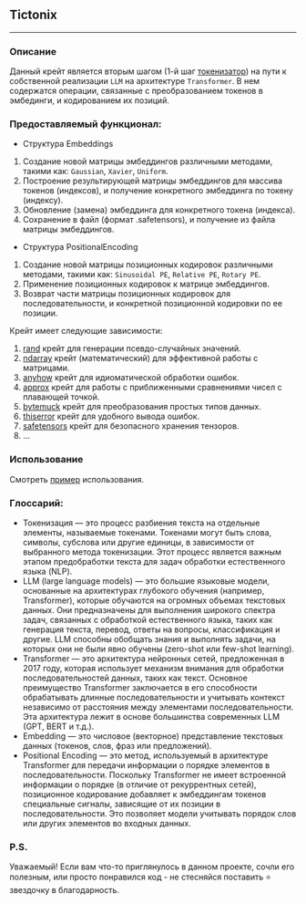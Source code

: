 ## Tictonix

---

### Описание

Данный крейт является вторым шагом (1-й шаг [токенизатор](https://github.com/Ave-Sergeev/Tokenomicon)) на пути к
собственной реализации `LLM` на архитектуре `Transformer`.
В нем содержатся операции, связанные с преобразованием токенов в эмбединги, и кодированием их позиций.

### Предоставляемый функционал:

- Структура Embeddings

1) Создание новой матрицы эмбеддингов различными методами, такими как: `Gaussian`, `Xavier`, `Uniform`.
2) Построение результирующей матрицы эмбеддингов для массива токенов (индексов), и получение конкретного эмбеддинга по токену (индексу).
3) Обновление (замена) эмбеддинга для конкретного токена (индекса).
4) Сохранение в файл (формат .safetensors), и получение из файла матрицы эмбеддингов.

- Структура PositionalEncoding

1) Создание новой матрицы позиционных кодировок различными методами, такими как: `Sinusoidal PE`, `Relative PE`, `Rotary PE`.
2) Применение позиционных кодировок к матрице эмбеддингов.
3) Возврат части матрицы позиционных кодировок для последовательности, и конкретной позиционной кодировки по ее позиции.

Крейт имеет следующие зависимости:

1) [rand](https://github.com/rust-random/rand) крейт для генерации псевдо-случайных значений.
2) [ndarray](https://github.com/rust-ndarray/ndarray) крейт (математический) для эффективной работы с матрицами.
3) [anyhow](https://github.com/dtolnay/anyhow) крейт для идиоматической обработки ошибок.
4) [approx](https://github.com/brendanzab/approx) крейт для работы с приближенными сравнениями чисел с плавающей точкой.
5) [bytemuck](https://github.com/Lokathor/bytemuck) крейт для преобразования простых типов данных.
6) [thiserror](https://github.com/dtolnay/thiserror) крейт для удобного вывода ошибок.
7) [safetensors](https://github.com/huggingface/safetensors) крейт для безопасного хранения тензоров.
8) ...

### Использование

Смотреть [пример](https://github.com/Ave-Sergeev/Tictonix/blob/main/example/src/main.rs) использования.

### Глоссарий:

- Токенизация — это процесс разбиения текста на отдельные элементы, называемые токенами.
  Токенами могут быть слова, символы, субслова или другие единицы, в зависимости от выбранного метода токенизации.
  Этот процесс является важным этапом предобработки текста для задач обработки естественного языка (NLP).
- LLM (large language models) — это большие языковые модели, основанные на архитектурах глубокого обучения (например,
  Transformer), которые обучаются на огромных объемах текстовых данных. Они предназначены для выполнения широкого
  спектра задач, связанных с обработкой естественного языка, таких как генерация текста, перевод, ответы на вопросы,
  классификация и другие. LLM способны обобщать знания и выполнять задачи, на которых они не были явно обучены
  (zero-shot или few-shot learning).
- Transformer — это архитектура нейронных сетей, предложенная в 2017 году, которая использует механизм внимания для
  обработки последовательностей данных, таких как текст. Основное преимущество Transformer
  заключается в его способности обрабатывать длинные последовательности и учитывать контекст независимо от расстояния
  между элементами последовательности. Эта архитектура лежит в основе большинства современных LLM (GPT, BERT и т.д.).
- Embedding — это числовое (векторное) представление текстовых данных (токенов, слов, фраз или предложений).
- Positional Encoding — это метод, используемый в архитектуре Transformer для передачи информации о порядке элементов в
  последовательности. Поскольку Transformer не имеет встроенной информации о порядке (в отличие от рекуррентных сетей),
  позиционное кодирование добавляет к эмбеддингам токенов специальные сигналы, зависящие от их позиции в
  последовательности. Это позволяет модели учитывать порядок слов или других элементов во входных данных.

### P.S.

Уважаемый!
Если вам что-то приглянулось в данном проекте, сочли его полезным, или просто понравился код - не стесняйся поставить ⭐
звездочку в благодарность.
